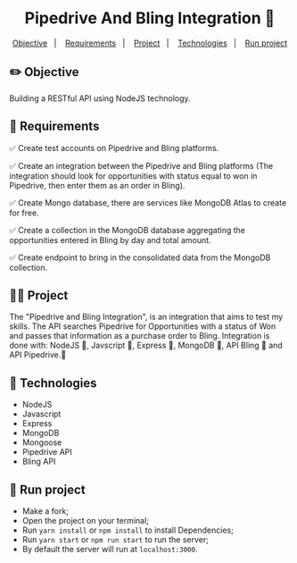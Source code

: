 <p align = "center" >
  <h1 align="center">Pipedrive And Bling Integration 📝</h1>
</p>

<p align="center">
   <a href="#-Objective ">Objective</a>&nbsp;&nbsp;&nbsp;|&nbsp;&nbsp;&nbsp;
    <a href="#-Requirements ">Requirements</a>&nbsp;&nbsp;&nbsp;|&nbsp;&nbsp;&nbsp;
    <a href="#-Project ">Project</a>&nbsp;&nbsp;&nbsp;|&nbsp;&nbsp;&nbsp;
    <a href="#-Technologies">Technologies</a>&nbsp;&nbsp;&nbsp;|&nbsp;&nbsp;&nbsp;
    <a href="#-Run project ">Run project</a>
</p>

## ✏️ Objective

Building a RESTful API using NodeJS technology.

## 📝 Requirements

✅ Create test accounts on Pipedrive and Bling platforms.

✅ Create an integration between the Pipedrive and Bling platforms (The integration should look for opportunities with status equal to won in Pipedrive, then enter them as an order in Bling).

✅ Create Mongo database, there are services like MongoDB Atlas to create for free.

✅ Create a collection in the MongoDB database aggregating the opportunities entered in Bling by day and total amount.

✅ Create endpoint to bring in the consolidated data from the MongoDB collection.

## 🧑‍💻 Project

The "Pipedrive and Bling Integration", is an integration that aims to test my skills. The API searches Pipedrive for Opportunities with a status of Won and passes that information as a purchase order to Bling. Integration is done with: NodeJS 📗, Javscript 📒, Express 📗, MongoDB 📗, API Bling 📘 and API Pipedrive.📕

## 🚀 Technologies

- NodeJS
- Javascript
- Express
- MongoDB
- Mongoose
- Pipedrive API
- Bling API

## 🏃 Run project

- Make a fork;
- Open the project on your terminal;
- Run `yarn install` or `npm install` to install Dependencies;
- Run `yarn start` or `npm run start` to run the server;
- By default the server will run at `localhost:3000`.



